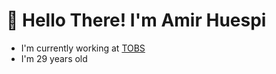 # :wave: Hello There! I'm Amir Huespi

- I'm currently working at [TOBS](https://www.tobs.com.ar/)
- I'm 29 years old
